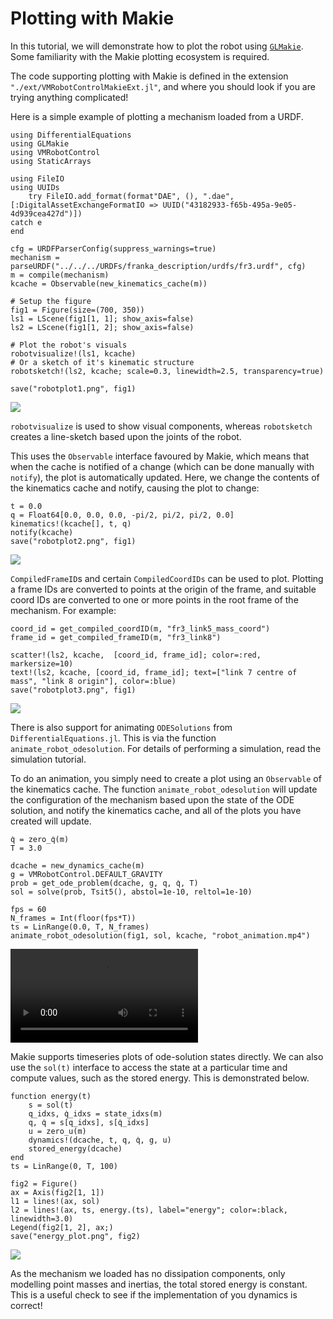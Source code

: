 # Plotting with Makie

In this tutorial, we will demonstrate how to plot the robot using 
[`GLMakie`](https://docs.makie.org/v0.21/). Some familiarity with the Makie plotting ecosystem
is required.

The code supporting plotting with Makie is defined in the extension 
`"./ext/VMRobotControlMakieExt.jl"`, and where you should look if you are trying anything
complicated!

Here is a simple example of plotting a mechanism loaded from a URDF.

```@example 1
using DifferentialEquations
using GLMakie
using VMRobotControl
using StaticArrays

using FileIO
using UUIDs
    try FileIO.add_format(format"DAE", (), ".dae", [:DigitalAssetExchangeFormatIO => UUID("43182933-f65b-495a-9e05-4d939cea427d")])
catch e
end

cfg = URDFParserConfig(suppress_warnings=true)
mechanism = parseURDF("../../../URDFs/franka_description/urdfs/fr3.urdf", cfg)
m = compile(mechanism)
kcache = Observable(new_kinematics_cache(m))

# Setup the figure
fig1 = Figure(size=(700, 350))
ls1 = LScene(fig1[1, 1]; show_axis=false)
ls2 = LScene(fig1[1, 2]; show_axis=false)

# Plot the robot's visuals
robotvisualize!(ls1, kcache)
# Or a sketch of it's kinematic structure
robotsketch!(ls2, kcache; scale=0.3, linewidth=2.5, transparency=true)

save("robotplot1.png", fig1)
```

![](robotplot1.png)

`robotvisualize` is used to show visual components, whereas `robotsketch` creates a line-sketch
based upon the joints of the robot.

This uses the `Observable` interface favoured by Makie, which means that when the cache is notified
of a change (which can be done manually with `notify`), the plot is automatically updated.
Here, we change the contents of the kinematics cache and notify, causing the plot to change:

```@example 1
t = 0.0
q = Float64[0.0, 0.0, 0.0, -pi/2, pi/2, pi/2, 0.0]
kinematics!(kcache[], t, q)
notify(kcache)
save("robotplot2.png", fig1)
```

![](robotplot2.png)

`CompiledFrameID`s and certain `CompiledCoordIDs` can be used to plot. Plotting a frame IDs are 
converted to points at the origin of the frame, and suitable coord IDs are converted to one
or more points in the root frame of the mechanism. For example:

```@example 1
coord_id = get_compiled_coordID(m, "fr3_link5_mass_coord")
frame_id = get_compiled_frameID(m, "fr3_link8")

scatter!(ls2, kcache,  [coord_id, frame_id]; color=:red, markersize=10)
text!(ls2, kcache, [coord_id, frame_id]; text=["link 7 centre of mass", "link 8 origin"], color=:blue)
save("robotplot3.png", fig1)
```
![](robotplot3.png)

There is also support for animating `ODESolutions` from `DifferentialEquations.jl`.
This is via the function `animate_robot_odesolution`. For details of performing a simulation,
read the simulation tutorial.

To do an animation, you simply need to create a plot using an `Observable` of the kinematics 
cache. The function `animate_robot_odesolution` will update the configuration of the mechanism
based upon the state of the ODE solution, and notify the kinematics cache, and all of the plots you 
have created will update.


```@example 1
q̇ = zero_q̇(m)
T = 3.0

dcache = new_dynamics_cache(m)
g = VMRobotControl.DEFAULT_GRAVITY
prob = get_ode_problem(dcache, g, q, q̇, T)
sol = solve(prob, Tsit5(), abstol=1e-10, reltol=1e-10)

fps = 60
N_frames = Int(floor(fps*T))
ts = LinRange(0.0, T, N_frames)
animate_robot_odesolution(fig1, sol, kcache, "robot_animation.mp4")
```
![](robot_animation.mp4)

Makie supports timeseries plots of ode-solution states directly.
We can also use the `sol(t)` interface to access the
state at a particular time and compute values, such as the stored energy. This is demonstrated 
below.

```@example 1
function energy(t)
    s = sol(t)
    q_idxs, q̇_idxs = state_idxs(m)
    q, q̇ = s[q_idxs], s[q̇_idxs]
    u = zero_u(m)
    dynamics!(dcache, t, q, q̇, g, u)
    stored_energy(dcache)
end
ts = LinRange(0, T, 100)

fig2 = Figure()
ax = Axis(fig2[1, 1])
l1 = lines!(ax, sol)
l2 = lines!(ax, ts, energy.(ts), label="energy"; color=:black, linewidth=3.0)
Legend(fig2[1, 2], ax;)
save("energy_plot.png", fig2)
```


![](energy_plot.png)

As the mechanism we loaded has no dissipation components, only modelling point masses and inertias,
the total stored energy is constant. This is a useful check to see if the implementation of you
dynamics is correct!
